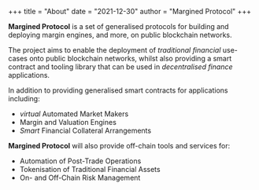 +++
title = "About"
date = "2021-12-30"
author = "Margined Protocol"
+++

**Margined Protocol** is a set of generalised protocols for building and deploying margin engines, and more, on public blockchain networks.

The project aims to enable the deployment of _traditional financial_ use-cases onto public blockchain networks, whilst also providing a smart contract and tooling library that can be used in _decentralised finance_ applications.

In addition to providing generalised smart contracts for applications including:

* _virtual_ Automated Market Makers
* Margin and Valuation Engines
* _Smart_ Financial Collateral Arrangements

**Margined Protocol** will also provide off-chain tools and services for:

* Automation of Post-Trade Operations
* Tokenisation of Traditional Financial Assets
* On- and Off-Chain Risk Management
